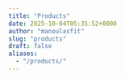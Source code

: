 ```yaml
---
title: "Products"
date: 2025-10-04T05:35:52+0000
author: "manoulasfit"
slug: "products"
draft: false
aliases:
  - "/products/"
---
```


